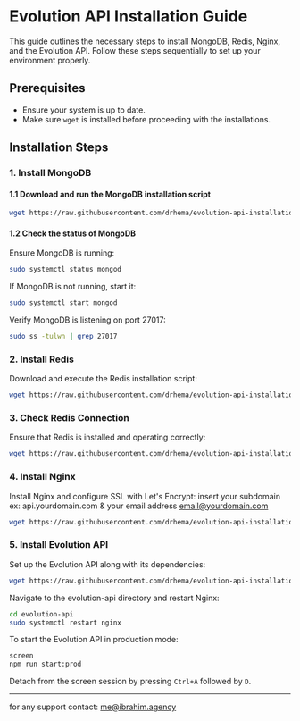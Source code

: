 
# Evolution API Installation Guide

This guide outlines the necessary steps to install MongoDB, Redis, Nginx, and the Evolution API. Follow these steps sequentially to set up your environment properly.

## Prerequisites

- Ensure your system is up to date.
- Make sure `wget` is installed before proceeding with the installations.

## Installation Steps

### 1. Install MongoDB

#### 1.1 Download and run the MongoDB installation script

```bash
wget https://raw.githubusercontent.com/drhema/evolution-api-installation/main/1-mongo.sh && chmod +x 1-mongo.sh && ./1-mongo.sh
```

#### 1.2 Check the status of MongoDB

Ensure MongoDB is running:

```bash
sudo systemctl status mongod
```

If MongoDB is not running, start it:

```bash
sudo systemctl start mongod
```

Verify MongoDB is listening on port 27017:

```bash
sudo ss -tulwn | grep 27017
```


### 2. Install Redis

Download and execute the Redis installation script:

```bash
wget https://raw.githubusercontent.com/drhema/evolution-api-installation/main/2-redis.sh && chmod +x 2-redis.sh && ./2-redis.sh
```

### 3. Check Redis Connection

Ensure that Redis is installed and operating correctly:

```bash
wget https://raw.githubusercontent.com/drhema/evolution-api-installation/main/3-redis_check.sh && chmod +x 3-redis_check.sh && ./3-redis_check.sh
```

### 4. Install Nginx

Install Nginx and configure SSL with Let's Encrypt: insert your subdomain ex: api.yourdomain.com & your email address email@yourdomain.com

```bash
wget https://raw.githubusercontent.com/drhema/evolution-api-installation/main/4-nginx.sh && chmod +x 4-nginx.sh && ./4-nginx.sh
```

### 5. Install Evolution API

Set up the Evolution API along with its dependencies:

```bash
wget https://raw.githubusercontent.com/drhema/evolution-api-installation/main/5-EvolutionAPI.sh && chmod +x 5-EvolutionAPI.sh && ./5-EvolutionAPI.sh
```

Navigate to the evolution-api directory and restart Nginx:

```bash
cd evolution-api
sudo systemctl restart nginx
```

To start the Evolution API in production mode:

```bash
screen
npm run start:prod
```

Detach from the screen session by pressing `Ctrl+A` followed by `D`.

---

for any support contact: me@ibrahim.agency
